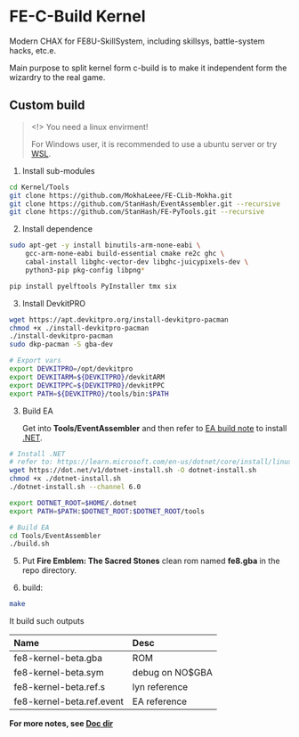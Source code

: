 # FE-C-Build Kernel

Modern CHAX for FE8U-SkillSystem, including skillsys, battle-system hacks, etc.e.

Main purpose to split kernel form c-build is to make it independent form the wizardry to the real game.

## Custom build

> <!> You need a linux envirment!
>
> For Windows user, it is recommended to use a ubuntu server or try [WSL](https://learn.microsoft.com/en-us/windows/wsl/install).

1. Install sub-modules

```bash
cd Kernel/Tools
git clone https://github.com/MokhaLeee/FE-CLib-Mokha.git
git clone https://github.com/StanHash/EventAssembler.git --recursive
git clone https://github.com/StanHash/FE-PyTools.git --recursive
```

2. Install dependence

```bash
sudo apt-get -y install binutils-arm-none-eabi \
    gcc-arm-none-eabi build-essential cmake re2c ghc \
    cabal-install libghc-vector-dev libghc-juicypixels-dev \
    python3-pip pkg-config libpng*

pip install pyelftools PyInstaller tmx six
```

3. Install DevkitPRO

```bash
wget https://apt.devkitpro.org/install-devkitpro-pacman
chmod +x ./install-devkitpro-pacman
./install-devkitpro-pacman
sudo dkp-pacman -S gba-dev

# Export vars
export DEVKITPRO=/opt/devkitpro
export DEVKITARM=${DEVKITPRO}/devkitARM
export DEVKITPPC=${DEVKITPRO}/devkitPPC
export PATH=${DEVKITPRO}/tools/bin:$PATH
```

3. Build EA

    Get into **Tools/EventAssembler** and then refer to [EA build note](https://github.com/StanHash/EventAssembler) to install [.NET](https://learn.microsoft.com/en-us/dotnet/core/install/linux-ubuntu).

```bash
# Install .NET
# refer to: https://learn.microsoft.com/en-us/dotnet/core/install/linux-scripted-manual#scripted-install
wget https://dot.net/v1/dotnet-install.sh -O dotnet-install.sh
chmod +x ./dotnet-install.sh
./dotnet-install.sh --channel 6.0

export DOTNET_ROOT=$HOME/.dotnet
export PATH=$PATH:$DOTNET_ROOT:$DOTNET_ROOT/tools
```

```bash
# Build EA
cd Tools/EventAssembler
./build.sh
```

5. Put **Fire Emblem: The Sacred Stones** clean rom named **fe8.gba** in the repo directory.

4. build:

```bash
make
```

It build such outputs

| Name      | Desc 			|
| :--------	| :-----------	|
|fe8-kernel-beta.gba|ROM|
|fe8-kernel-beta.sym|debug on NO$GBA|
|fe8-kernel-beta.ref.s|lyn reference|
|fe8-kernel-beta.ref.event|EA reference|

**For more notes, see [Doc dir](./Doc/)**
